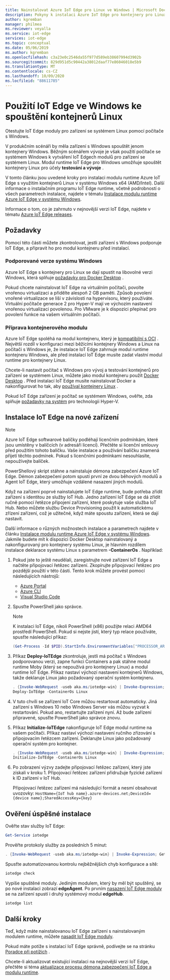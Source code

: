 ```yaml
---
title: Nainstalovat Azure IoT Edge pro Linux ve Windows | Microsoft Docs
description: Pokyny k instalaci Azure IoT Edge pro kontejnery pro Linux v systémech Windows 10, Windows Server a Windows IoT Core
author: kgremban
manager: philmea
ms.reviewer: veyalla
ms.service: iot-edge
services: iot-edge
ms.topic: conceptual
ms.date: 05/06/2019
ms.author: kgremban
ms.openlocfilehash: c3a23e0c2546da55f977d589eb38607994d3902b
ms.sourcegitcommit: 829d951d5c90442a38012daaf77e86046018e5b9
ms.translationtype: MT
ms.contentlocale: cs-CZ
ms.lasthandoff: 10/09/2020
ms.locfileid: "88611785"
---
```

# <a name="use-iot-edge-on-windows-to-run-linux-containers"></a>Použití IoT Edge ve Windows ke spouštění kontejnerů Linux

Otestujte IoT Edge moduly pro zařízení se systémem Linux pomocí počítače s Windows.

V produkčním scénáři by měla zařízení s Windows spouštět jenom kontejnery Windows. Běžným scénářem vývoje je však použití počítače se systémem Windows k vytváření IoT Edgech modulů pro zařízení se systémem Linux. Modul runtime IoT Edge pro Windows umožňuje spouštět kontejnery Linux pro účely **testování a vývoje** .

V tomto článku jsou uvedené kroky pro instalaci modulu runtime Azure IoT Edge s využitím kontejnerů Linux v systému Windows x64 (AMD/Intel). Další informace o instalačním programu IoT Edge runtime, včetně podrobností o všech parametrech instalace, najdete v tématu [Instalace modulu runtime Azure IoT Edge v systému Windows](how-to-install-iot-edge-windows.md).

Informace o tom, co je zahrnuto v nejnovější verzi IoT Edge, najdete v tématu [Azure IoT Edge releases](https://github.com/Azure/azure-iotedge/releases).

## <a name="prerequisites"></a>Požadavky

Pomocí této části můžete zkontrolovat, jestli zařízení s Windows podporuje IoT Edge, a připravit ho pro modul kontejneru před instalací.

### <a name="supported-windows-versions"></a>Podporované verze systému Windows

Azure IoT Edge s kontejnery pro Linux se dají spustit na libovolné verzi Windows, která splňuje [požadavky pro Docker Desktop](https://docs.docker.com/docker-for-windows/install/#what-to-know-before-you-install) .

Pokud chcete nainstalovat IoT Edge na virtuálním počítači, povolte vnořenou virtualizaci a přidělte alespoň 2 GB paměti. Způsob povolení vnořené virtualizace se liší v závislosti na hypervisoru, který používáte. Virtuální počítače generace 2 pro Hyper-V mají ve výchozím nastavení vnořenou virtualizaci povolenou. Pro VMware je k dispozici přepínač pro povolení funkce na vašem virtuálním počítači.

### <a name="prepare-the-container-engine"></a>Příprava kontejnerového modulu

Azure IoT Edge spoléhá na modul kontejneru, který je [kompatibilní s OCI](https://www.opencontainers.org/) . Největší rozdíl v konfiguraci mezi běžícími kontejnery Windows a Linux na počítači s Windows je, že instalace IoT Edge zahrnuje modul runtime kontejneru Windows, ale před instalací IoT Edge musíte zadat vlastní modul runtime pro kontejnery Linux.

Chcete-li nastavit počítač s Windows pro vývoj a testování kontejnerů pro zařízení se systémem Linux, můžete jako modul kontejneru použít [Docker Desktop](https://www.docker.com/docker-windows) . Před instalací IoT Edge musíte nainstalovat Docker a nakonfigurovat ho tak, aby [používal kontejnery Linux](https://docs.docker.com/docker-for-windows/#switch-between-windows-and-linux-containers) .  

Pokud IoT Edge zařízení je počítač se systémem Windows, ověřte, zda splňuje [požadavky na systém](https://docs.microsoft.com/virtualization/hyper-v-on-windows/reference/hyper-v-requirements) pro technologii Hyper-V.

## <a name="install-iot-edge-on-a-new-device"></a>Instalace IoT Edge na nové zařízení

>[!NOTE]
>Azure IoT Edge softwarové balíčky podléhají licenčním podmínkám, které jsou umístěny v balíčcích (v adresáři licencí). Přečtěte si licenční smlouvy před použitím tohoto balíčku. Vaše instalace a používání balíčku znamená přijetí těchto podmínek. Pokud s licenčními podmínkami nesouhlasíte, nepoužívejte balíček.

PowerShellový skript stáhne a nainstaluje démona zabezpečení Azure IoT Edge. Démon zabezpečení potom spustí první ze dvou běhových modulů a Agent IoT Edge, který umožňuje vzdálené nasazení jiných modulů.

Když na zařízení poprvé nainstalujete IoT Edge runtime, bude potřeba zřídit zařízení s identitou ze služby IoT Hub. Jedno zařízení IoT Edge se dá zřídit ručně pomocí řetězce připojení zařízení, které poskytuje vaše služba IoT Hub. Nebo můžete službu Device Provisioning použít k automatickému zřízení zařízení, což je užitečné, když máte spoustu zařízení, která se dají nastavit.

Další informace o různých možnostech instalace a parametrech najdete v článku [Instalace modulu runtime Azure IoT Edge v systému Windows](how-to-install-iot-edge-windows.md). Jakmile budete mít k dispozici Docker Desktop nainstalovaný a nakonfigurovaný pro kontejnery systému Linux, je hlavním rozdílem instalace deklarace systému Linux s parametrem **-ContainerOs** . Například:

1. Pokud jste to ještě neudělali, zaregistrujte nové zařízení IoT Edge a načtěte připojovací řetězec zařízení. Zkopírujte připojovací řetězec pro pozdější použití v této části. Tento krok můžete provést pomocí následujících nástrojů:

   * [Azure Portal](how-to-register-device.md#register-in-the-azure-portal)
   * [Azure CLI](how-to-register-device.md#register-with-the-azure-cli)
   * [Visual Studio Code](how-to-register-device.md#register-with-visual-studio-code)

2. Spusťte PowerShell jako správce.

   >[!NOTE]
   >K instalaci IoT Edge, nikoli PowerShell (x86) použijte relaci AMD64 prostředí PowerShell. Pokud si nejste jistí, který typ relace používáte, spusťte následující příkaz:
   >
   >```powershell
   >(Get-Process -Id $PID).StartInfo.EnvironmentVariables["PROCESSOR_ARCHITECTURE"]
   >```

3. Příkaz **Deploy-IoTEdge** zkontroluje, jestli má počítač s Windows podporovanou verzi, zapne funkci Containers a pak stáhne modul runtime Moby (který se nepoužívá pro kontejnery Linux) a modul runtime IoT Edge. Příkaz nastaví výchozí nastavení kontejnerů Windows, takže deklaruje Linux jako požadovaný operační systém kontejneru.

   ```powershell
   . {Invoke-WebRequest -useb aka.ms/iotedge-win} | Invoke-Expression; `
   Deploy-IoTEdge -ContainerOs Linux
   ```

4. V tuto chvíli se zařízení IoT Core můžou restartovat automaticky. Jiná zařízení s Windows 10 nebo Windows Server vás můžou vyzvat k restartování. Pokud ano, restartujte zařízení nyní. Až bude zařízení připravené, spusťte PowerShell jako správce znovu.

5. Příkaz **Initialize-IoTEdge** nakonfiguruje IoT Edge modul runtime na vašem počítači. Příkaz nastaví výchozí nastavení ručního zřizování s připojovacím řetězcem zařízení. Deklarujte Linux jako požadovaný operační systém pro kontejner.

   ```powershell
   . {Invoke-WebRequest -useb aka.ms/iotedge-win} | Invoke-Expression; `
   Initialize-IoTEdge -ContainerOs Linux
   ```

6. Po zobrazení výzvy zadejte připojovací řetězec zařízení, který jste získali v kroku 1. Připojovací řetězec zařízení přidružuje fyzické zařízení k ID zařízení v IoT Hub.

   Připojovací řetězec zařízení má následující formát a nesmí obsahovat uvozovky: `HostName={IoT hub name}.azure-devices.net;DeviceId={device name};SharedAccessKey={key}`

## <a name="verify-successful-installation"></a>Ověření úspěšné instalace

Ověřte stav služby IoT Edge:

```powershell
Get-Service iotedge
```

Prověřte protokoly služby za posledních 5 minut:

```powershell
. {Invoke-WebRequest -useb aka.ms/iotedge-win} | Invoke-Expression; Get-IoTEdgeLog
```

Spusťte automatizovanou kontrolu nejběžnějších chyb konfigurace a sítě:

```powershell
iotedge check
```

Vypíše spuštěné moduly. Jediným modulem, který by měl být spuštěný, se po nové instalaci zobrazí **edgeAgent**. Po prvním [nasazení IoT Edge moduly](how-to-deploy-modules-portal.md) se na zařízení spustí i druhý systémový modul **edgeHub**.

```powershell
iotedge list
```

## <a name="next-steps"></a>Další kroky

Teď, když máte nainstalovanou IoT Edge zařízení s nainstalovaným modulem runtime, můžete [nasadit IoT Edge moduly](how-to-deploy-modules-portal.md).

Pokud máte potíže s instalací IoT Edge správně, podívejte se na stránku [Poradce při potížích](troubleshoot.md) .

Chcete-li aktualizovat existující instalaci na nejnovější verzi IoT Edge, přečtěte si téma [aktualizace procesu démona zabezpečení IoT Edge a modulu runtime](how-to-update-iot-edge.md).
